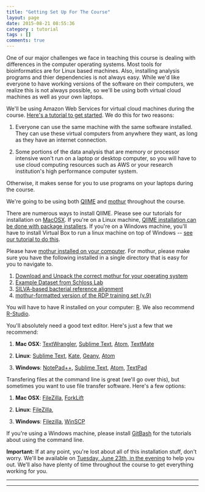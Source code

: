 ```yaml
---
title: "Getting Set Up For The Course"
layout: page
date: 2015-08-21 08:55:36
category : tutorial
tags : []
comments: true
---
```


One of our major challenges we face in teaching this course is dealing with differences in the computer operating systems.  Most tools for bioinformatics are for Linux based machines.  Also, installing analysis programs and thier dependencies is not always easy.  While we'd like everyone to have working versions of the software on their computers, we realize this is not always possible, so we'll be using both virtual cloud machines as well as your own laptops.  

We'll be using Amazon Web Services for virtual cloud machines during the course.  [Here's a tutorial to get started](https://edamame-course.github.io/docs/intro_to_ec2_instance.html).  We do this for two reasons:

  1. Everyone can use the same machine with the same software installed.  They can use these virtual computers from anywhere they want, as long as they have an internet connection.

  2. Some portions of the data analysis that are memory or processor intensive won't run on a laptop or desktop computer, so you will have to use cloud computing resources such as AWS or your research institution's high performance computer system.


Otherwise, it makes sense for you to use programs on your laptops during the course.


We're going to be using both [QIIME](http://qiime.org/) and [mothur](http://www.mothur.org/) throughout the course.


There are numerous ways to install QIIME.  Please see our tutorials for installation on [MacOSX](https://edamame-course.github.io/docs/extra/macqiime_installation.html).  If you're on a Linux machine, [QIIME installation can be done with package installers](https://github.com/qiime/qiime-deploy).  If you're on a Windows machine, you'll have to install Virtual Box to run a linux machine on top of Windows -- [see our tutorial to do this](https://edamame-course.github.io/docs/QIIME_VB_for_Windows.html).


Please have [mothur installed on your computer](http://www.mothur.org/wiki/Installation). For mothur, please make sure you have the following installed in a single directory that is easy for you to navigate to.
1. [Download and Unpack the correct mothur for your operating system](http://www.mothur.org/wiki/Download_mothur)
2. [Example Dataset from Schloss Lab](http://www.mothur.org/w/images/d/d6/MiSeqSOPData.zip)
3. [SILVA-based bacterial reference alignment](http://www.mothur.org/w/images/9/98/Silva.bacteria.zip)
4. [mothur-formatted version of the RDP training set (v.9)](http://www.mothur.org/w/images/5/59/Trainset9_032012.pds.zip)


You will have to have R installed on your computer: [R](http://www.r-project.org/).  We also recommend [R-Studio](http://www.rstudio.com/).


You'll absolutely need a good text editor.  Here's just a few that we recommend:

1. **Mac OSX**: [TextWrangler](http://www.barebones.com/products/textwrangler/), [Sublime Text](http://www.sublimetext.com/), [Atom](https://atom.io/), [TextMate](http://macromates.com/)

2. **Linux**: [Sublime Text](http://www.sublimetext.com/), [Kate](http://kate-editor.org/), [Geany](http://www.geany.org/), [Atom](https://atom.io/)

3. **Windows**: [NotePad++](http://notepad-plus-plus.org/), [Sublime Text](http://www.sublimetext.com/), [Atom](https://atom.io/), [TextPad](https://www.textpad.com/)


Transfering files at the command line is great (we'll go over this), but sometimes you want to use file transfer software.  Here's a few options:

1. **Mac OSX**: [FileZilla](https://filezilla-project.org/), [ForkLift](http://www.binarynights.com/forklift/)

2. **Linux**: [FileZilla](https://filezilla-project.org/),

3. **Windows**: [Filezilla](https://filezilla-project.org/), [WinSCP](http://winscp.net/download/winscp554setup.exe)


If you're using a Windows machine, please install [GitBash](http://git-scm.com/downloads) for the tutorials about using the command line.


**Important:** If at any point, you're lost about all of this installation stuff, don't worry.  We'll be available on [Tuesday, June 23th, in the evening](https://edamame-course.github.io/website/schedule.html) to help you out.  We'll also have plenty of time throughout the course to get everything working for you.


----------------------------------------------------
----------------------------------------------------
